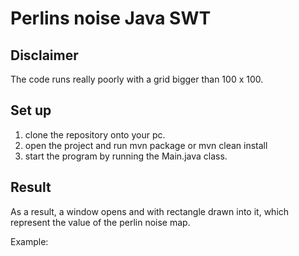 # Perlins noise Java SWT

## Disclaimer

The code runs really poorly with a grid bigger than 100 x 100.

## Set up

1. clone the repository onto your pc.
2. open the project and run mvn package or mvn clean install
3. start the program by running the Main.java class.

## Result

As a result, a window opens and with rectangle drawn into it, which represent the value of the perlin noise map.

Example:
